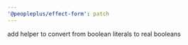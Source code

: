 ```yaml
---
'@peopleplus/effect-form': patch
---
```


add helper to convert from boolean literals to real booleans
